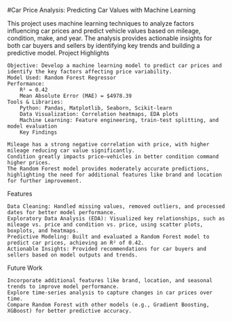#Car Price Analysis: Predicting Car Values with Machine Learning

This project uses machine learning techniques to analyze factors influencing car prices and predict vehicle values based on mileage, condition, make, and year. The analysis provides actionable insights for both car buyers and sellers by identifying key trends and building a predictive model.
Project Highlights

    Objective: Develop a machine learning model to predict car prices and identify the key factors affecting price variability.
    Model Used: Random Forest Regressor
    Performance:
        R² = 0.42
        Mean Absolute Error (MAE) = $4978.39
    Tools & Libraries:
        Python: Pandas, Matplotlib, Seaborn, Scikit-learn
        Data Visualization: Correlation heatmaps, EDA plots
        Machine Learning: Feature engineering, train-test splitting, and model evaluation
        Key Findings

    Mileage has a strong negative correlation with price, with higher mileage reducing car value significantly.
    Condition greatly impacts price—vehicles in better condition command higher prices.
    The Random Forest model provides moderately accurate predictions, highlighting the need for additional features like brand and location for further improvement.

Features

    Data Cleaning: Handled missing values, removed outliers, and processed dates for better model performance.
    Exploratory Data Analysis (EDA): Visualized key relationships, such as mileage vs. price and condition vs. price, using scatter plots, boxplots, and heatmaps.
    Predictive Modeling: Built and evaluated a Random Forest model to predict car prices, achieving an R² of 0.42.
    Actionable Insights: Provided recommendations for car buyers and sellers based on model outputs and trends.

Future Work

    Incorporate additional features like brand, location, and seasonal trends to improve model performance.
    Explore time-series analysis to capture changes in car prices over time.
    Compare Random Forest with other models (e.g., Gradient Boosting, XGBoost) for better predictive accuracy.
